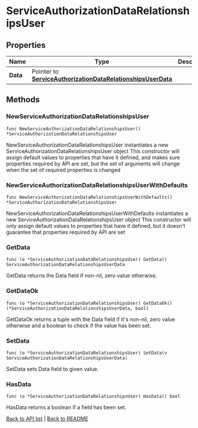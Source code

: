# ServiceAuthorizationDataRelationshipsUser

## Properties

Name | Type | Description | Notes
------------ | ------------- | ------------- | -------------
**Data** | Pointer to [**ServiceAuthorizationDataRelationshipsUserData**](ServiceAuthorizationDataRelationshipsUserData.md) |  | [optional] 

## Methods

### NewServiceAuthorizationDataRelationshipsUser

`func NewServiceAuthorizationDataRelationshipsUser() *ServiceAuthorizationDataRelationshipsUser`

NewServiceAuthorizationDataRelationshipsUser instantiates a new ServiceAuthorizationDataRelationshipsUser object
This constructor will assign default values to properties that have it defined,
and makes sure properties required by API are set, but the set of arguments
will change when the set of required properties is changed

### NewServiceAuthorizationDataRelationshipsUserWithDefaults

`func NewServiceAuthorizationDataRelationshipsUserWithDefaults() *ServiceAuthorizationDataRelationshipsUser`

NewServiceAuthorizationDataRelationshipsUserWithDefaults instantiates a new ServiceAuthorizationDataRelationshipsUser object
This constructor will only assign default values to properties that have it defined,
but it doesn't guarantee that properties required by API are set

### GetData

`func (o *ServiceAuthorizationDataRelationshipsUser) GetData() ServiceAuthorizationDataRelationshipsUserData`

GetData returns the Data field if non-nil, zero value otherwise.

### GetDataOk

`func (o *ServiceAuthorizationDataRelationshipsUser) GetDataOk() (*ServiceAuthorizationDataRelationshipsUserData, bool)`

GetDataOk returns a tuple with the Data field if it's non-nil, zero value otherwise
and a boolean to check if the value has been set.

### SetData

`func (o *ServiceAuthorizationDataRelationshipsUser) SetData(v ServiceAuthorizationDataRelationshipsUserData)`

SetData sets Data field to given value.

### HasData

`func (o *ServiceAuthorizationDataRelationshipsUser) HasData() bool`

HasData returns a boolean if a field has been set.


[Back to API list](../README.md#documentation-for-api-endpoints) | [Back to README](../README.md)
